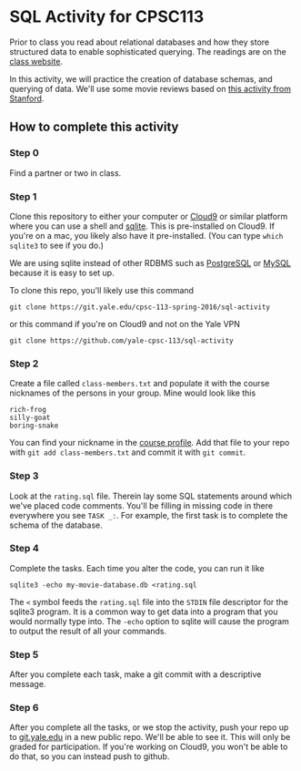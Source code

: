 # SQL Activity for CPSC113

Prior to class you read about relational databases and how they store structured
data to enable sophisticated querying. The readings are on the
[class website](https://cpsc113.som.yale.edu/lectures/relational-databases).

In this activity, we will practice the creation of database schemas, and querying
of data. We'll use some movie reviews based on [this activity from
Stanford](https://lagunita.stanford.edu/courses/DB/SQL/SelfPaced/courseware/ch-sql/seq-exercise-sql_movie_mod/).

## How to complete this activity

### Step 0

Find a partner or two in class.

### Step 1

Clone this repository to either your computer or [Cloud9](http://c9.io) or similar
platform where you can use a shell and [sqlite](https://www.sqlite.org/). This is
pre-installed on Cloud9. If you're on a mac, you likely also have it pre-installed.
(You can type `which sqlite3` to see if you do.)

We are using sqlite instead of other RDBMS such as
[PostgreSQL](http://www.postgresql.org/) or [MySQL](https://www.mysql.com/)
because it is easy to set up.

To clone this repo, you'll likely use this command

```
git clone https://git.yale.edu/cpsc-113-spring-2016/sql-activity
```

or this command if you're on Cloud9 and not on the Yale VPN

```
git clone https://github.com/yale-cpsc-113/sql-activity
```


### Step 2

Create a file called `class-members.txt` and populate it with the course nicknames
of the persons in your group. Mine would look like this

```
rich-frog
silly-goat
boring-snake
```

You can find your nickname in the [course profile](https://cpsc113.som.yale.edu/profile).
Add that file to your repo with `git add class-members.txt` and commit
it with `git commit`.

### Step 3

Look at the `rating.sql` file. Therein lay some SQL statements around which
we've placed code comments. You'll be filling in missing code in there everywhere
you see `TASK _:`. For example, the first task is to complete the schema of the
database.

### Step 4

Complete the tasks. Each time you alter the code, you can run it like

```
sqlite3 -echo my-movie-database.db <rating.sql
```

The `<` symbol feeds the `rating.sql` file into the `STDIN` file descriptor
for the sqlite3 program. It is a common way to get data into a program that
you would normally type into. The `-echo` option to sqlite will cause the
program to output the result of all your commands.

### Step 5

After you complete each task, make a git commit with a descriptive message.

### Step 6

After you complete all the tasks, or we stop the activity, push your repo
up to [git.yale.edu](http://git.yale.edu) in a new public repo. We'll be
able to see it. This will only be graded for participation. If you're working
on Cloud9, you won't be able to do that, so you can instead push to github.
